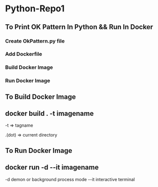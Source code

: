 # Python-Repo1
<h2>To Print OK Pattern 
In Python && Run In Docker </h2>
<h3>Create OkPattern.py file </h3>
<h3>Add Dockerfile </h3>
<h3>Build Docker Image</h3>
<h3>Run Docker Image </h3>
<h2>To Build Docker Image </h2>
 <h2> docker build . -t imagename </h2>
<p>  -t => tagname </p>
<p> .(dot) => current directory </p>
<h2> To Run Docker Image </h2>
<h2> docker run -d --it imagename </h2>
<p> -d demon or background process mode  --it interactive terminal </p>

